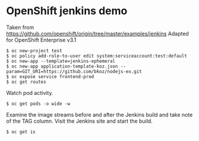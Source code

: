 # OpenShift jenkins demo
Taken from https://github.com/openshift/origin/tree/master/examples/jenkins
Adapted for OpenShift Enterprise v3.1
```
$ oc new-project test
$ oc policy add-role-to-user edit system:serviceaccount:test:default
$ oc new-app --template=jenkins-ephemeral
$ oc new-app application-template-koz.json --param=GIT_URI=https://github.com/bkoz/nodejs-ex.git
$ oc expose service frontend-prod
$ oc get routes
```
Watch pod activity.
```
$ oc get pods -o wide -w
```
Examine the image streams before and after the Jenkins build and take note of the TAG column.
Visit the Jenkins site and start the build.
```
$ oc get is
```
